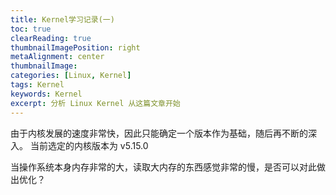 ```yaml
---
title: Kernel学习记录(一)
toc: true
clearReading: true
thumbnailImagePosition: right
metaAlignment: center
thumbnailImage:
categories: [Linux, Kernel]
tags: Kernel
keywords: Kernel
excerpt: 分析 Linux Kernel 从这篇文章开始
---
```


由于内核发展的速度非常快，因此只能确定一个版本作为基础，随后再不断的深入。
当前选定的内核版本为 v5.15.0

当操作系统本身内存非常的大，读取大内存的东西感觉非常的慢，是否可以对此做出优化？
